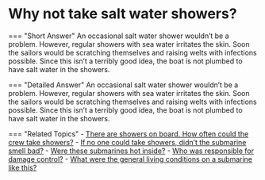 # Why not take salt water showers?


=== "Short Answer"
    An occasional salt water shower wouldn’t be a problem. However, regular showers with sea water irritates the skin. Soon the sailors would be scratching themselves and raising welts with infections possible. Since this isn’t a terribly good idea, the boat is not plumbed to have salt water in the showers.

=== "Detailed Answer"
    An occasional salt water shower wouldn’t be a problem.  However, regular showers with sea water irritates the skin.  Soon the sailors would be scratching themselves and raising welts with infections possible.  Since this isn’t a terribly good idea, the boat is not plumbed to have salt water in the showers.

=== "Related Topics"
    - [There are showers on board.  How often could the crew take showers?](./there-are-showers-on-board-how-often-could-the-crew-take-showers.md)
    - [If no one could take showers, didn’t the submarine smell bad?](./if-no-one-could-take-showers-didnt-the-submarine-smell-bad.md)
    - [Were these submarines hot inside?](./were-these-submarines-hot-inside.md)
    - [Who was responsible for damage control?](./who-was-responsible-for-damage-control.md)
    - [What were the general living conditions on a submarine like this?](./what-were-the-general-living-conditions-on-a-submarine-like-this.md)
